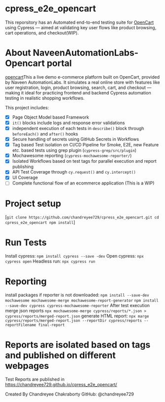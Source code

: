 # cpress_e2e_opencart
This reporsitory has an Automated end-to-end testing suite for [OpenCart](https://www.opencart.com/) using Cypress — aimed at validating key user flows like product browsing, cart operations, and checkout(WIP). 

# About NaveenAutomationLabs-Opencart portal
[opencart](https://naveenautomationlabs.com/opencart/)This a live demo e-commerce platform built on OpenCart, provided by Naveen AutomationLabs. It simulates a real online store with features like user registration, login, product browsing, search, cart, and checkout — making it ideal for practicing frontend and backend Cypress automation testing in realistic shopping workflows.

This project includes:
- [x] Page Object Model based Framework  
- [x] `it()` blocks include logs and response error validations 
- [x] independent execution of each tests in `describe()` block through `beforeEach()` and `after()` hooks  
- [x] Secure handling of secrets using GitHub Secrets in Workflows
- [x] Tag based Test isolation on CI/CD Pipeline for Smoke, E2E, new Feature etc. based tests using grep plugin (`cypress-grep/src/plugin`)
- [x] Mochawesome reporting (`cypress-mochawesome-reporter/`)
- [x] Isolated Workflows based on test tags for parallel execution and report publishing 
- [x] API Test Coverage through `cy.request()` and `cy.intercept()`
- [x] UI Coverage
- [ ] Complete functional flow of an ecommerce application (This is a WIP)

# Project setup
[```git clone https://github.com/chandreyee729/cpress_e2e_opencart.git
cd cpress_e2e_opencart
npm install```]

# Run Tests
Install cypress: `npm install cypress --save -dev`
Open cypress: `npx cypress open`
Headless run: `npx cypress run`

# Reporting
install packages if reporter is not downloaded:
`npm install --save-dev mochawesome mochawesome-merge mochawesome-report-generator`
`npm install --save-dev cypress cypress-mochawesome-reporter`
After test execution merge json reports
`npx mochawesome-merge cypress/reports/*.json > cypress/reports/merged-report.json`
generate HTML report:
`npx marge cypress/reports/merged-report.json --reportDir cypress/reports --reportFilename final-report`


# Reports are isolated based on tags and published on different webpages
Test Reports are published in https://chandreyee729.github.io/cpress_e2e_opencart/

Created By
Chandreyee Chakraborty
GitHub: @chandreyee729
